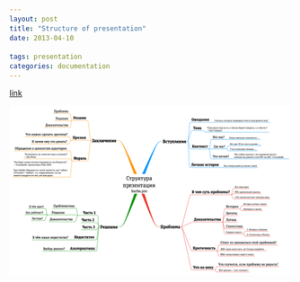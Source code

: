 ```yaml
---
layout: post
title: "Structure of presentation"
date: 2013-04-10

tags: presentation
categories: documentation
---
```

[link](http://burba.pro/presentation_structure/)

![image](../images/presentation_structure.png)
